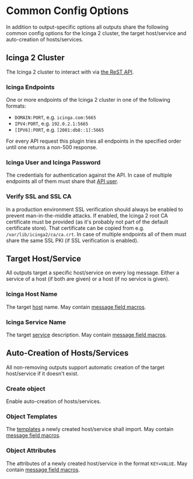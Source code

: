 # Common Config Options

In addition to output-specific options all outputs share the following common
config options for the Icinga 2 cluster, the target host/service and
auto-creation of hosts/services.

## Icinga 2 Cluster

The Icinga 2 cluster to interact with via
[the ReST API](https://www.icinga.com/docs/icinga2/latest/doc/12-icinga2-api/).

### Icinga Endpoints

One or more endpoints of the Icinga 2 cluster in one of the following formats:

* `DOMAIN:PORT`, e.g. `icinga.com:5665`
* `IPV4:PORT`, e.g. `192.0.2.1:5665`
* `[IPV6]:PORT`, e.g. `[2001:db8::1]:5665`

For every API request this plugin tries all endpoints in the specified order
until one returns a non-500 response.

### Icinga User and Icinga Password

The credentials for authentication against the API.
In case of multiple endpoints all of them must share that
[API user](https://www.icinga.com/docs/icinga2/latest/doc/09-object-types/#apiuser). 

### Verify SSL and SSL CA

In a production environment SSL verification should always be enabled to prevent
man-in-the-middle attacks. If enabled, the Icinga 2 root CA certificate must be
provided (as it's probably not part of the default certificate store).
That certificate can be copied from e.g. `/var/lib/icinga2/ca/ca.crt`.
In case of multiple endpoints all of them must share the same SSL PKI (if SSL
verification is enabled).

## Target Host/Service

All outputs target a specific host/service on every log message. Either a
service of a host (if both are given) or a host (if no service is given).

### Icinga Host Name

The target [host](https://www.icinga.com/docs/icinga2/latest/doc/09-object-types/#host)
name. May contain [message field macros](03-field-macros.md).

### Icinga Service Name

The target [service](https://www.icinga.com/docs/icinga2/latest/doc/09-object-types/#service)
description. May contain [message field macros](03-field-macros.md).

## Auto-Creation of Hosts/Services

All non-removing outputs support automatic creation of the target host/service
if it doesn't exist.

### Create object

Enable auto-creation of hosts/services.

### Object Templates

The [templates](https://www.icinga.com/docs/icinga2/latest/doc/17-language-reference/#template-imports)
a newly created host/service shall import. May contain [message field macros](03-field-macros.md).

### Object Attributes

The attributes of a newly created host/service in the format `KEY=VALUE`. May
contain [message field macros](03-field-macros.md).
